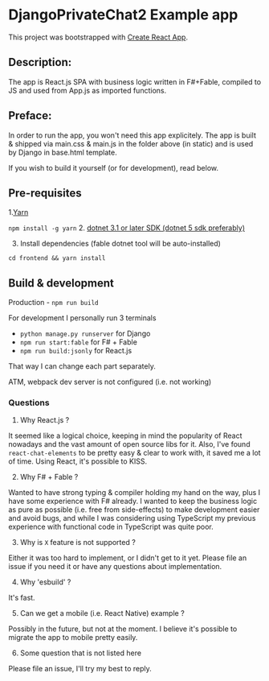 # DjangoPrivateChat2 Example app 

This project was bootstrapped with [Create React App](https://github.com/facebook/create-react-app).


## Description:

The app is React.js SPA with business logic written in F#+Fable, compiled to JS and used from App.js as imported functions.

## Preface:

In order to run the app, you won't need this app explicitely.
The app is built & shipped via main.css & main.js in the folder above (in static) and is used by Django in base.html template. 


If you wish to build it yourself (or for development), read below.

## Pre-requisites

1.[Yarn](https://yarnpkg.com/) 

`npm install -g yarn`
2. [dotnet 3.1 or later SDK (dotnet 5 sdk preferably)](https://dotnet.microsoft.com/download/dotnet/5.0)
   
3. Install dependencies (fable dotnet tool will be auto-installed)

`cd frontend && yarn install`
   
## Build & development

Production - `npm run build`

For development I personally run 3 terminals 
- `python manage.py runserver` for Django
- `npm run start:fable` for F# + Fable
- `npm run build:jsonly` for React.js

That way I can change each part separately.

ATM, webpack dev server is not configured (i.e. not working)

### Questions

1. Why React.js ?

It seemed like a logical choice, keeping in mind the popularity of React nowadays and the vast amount of open source libs for it.
Also, I've found `react-chat-elements` to be pretty easy & clear to work with, it saved me a lot of time.
Using React, it's possible to KISS.

2. Why F# + Fable ?

Wanted to have strong typing & compiler holding my hand on the way, plus I have some experience with F# already.
I wanted to keep the business logic as pure as possible (i.e. free from side-effects) to make development easier and avoid bugs, 
and while I was considering using TypeScript my previous experience with functional code in TypeScript was quite poor.
   
3. Why is `X` feature is not supported ?

Either it was too hard to implement, or I didn't get to it yet. Please file an issue if you need it or have any questions about implementation.

4. Why 'esbuild' ?

It's fast.

5. Can we get a mobile (i.e. React Native) example ?

Possibly in the future, but not at the moment. I believe it's possible to migrate the app to mobile pretty easily.

6. Some question that is not listed here

Please file an issue, I'll try my best to reply.
